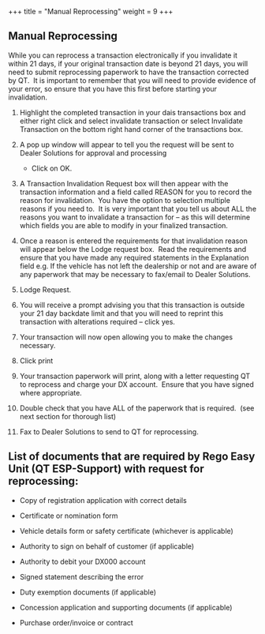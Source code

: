 +++
title = "Manual Reprocessing"
weight = 9
+++

## Manual Reprocessing

While you can reprocess a transaction electronically if you invalidate it within 21 days, if your original transaction date is beyond 21 days, you will need to submit reprocessing paperwork to have the transaction corrected by QT.  It is important to remember that you will need to provide evidence of your error, so ensure that you have this first before starting your invalidation.

1. Highlight the completed transaction in your dais transactions box and either right click and select invalidate transaction or select Invalidate Transaction on the bottom right hand corner of the transactions box.

2. A pop up window will appear to tell you the request will be sent to Dealer Solutions for approval and processing

    - Click on OK.

3. A Transaction Invalidation Request box will then appear with the transaction information and a field called REASON for you to record the reason for invalidation.  You have the option to selection multiple reasons if you need to.  It is very important that you tell us about ALL the reasons you want to invalidate a transaction for – as this will determine which fields you are able to modify in your finalized transaction.

4. Once a reason is entered the requirements for that invalidation reason will appear below the Lodge request box.  Read the requirements and ensure that you have made any required statements in the Explanation field e.g. If the vehicle has not left the dealership or not and are aware of any paperwork that may be necessary to fax/email to Dealer Solutions.

5. Lodge Request.

6. You will receive a prompt advising you that this transaction is outside your 21 day backdate limit and that you will need to reprint this transaction with alterations required – click yes.

7. Your transaction will now open allowing you to make the changes necessary.  

8. Click print

9. Your transaction paperwork will print, along with a letter requesting QT to reprocess and charge your DX account.  Ensure that you have signed where appropriate.

10. Double check that you have ALL of the paperwork that is required.  (see next section for thorough list)

11. Fax to Dealer Solutions to send to QT for reprocessing.


## List of documents that are required by Rego Easy Unit (QT ESP-Support) with request for reprocessing:

- Copy of registration application with correct details

- Certificate or nomination form

- Vehicle details form or safety certificate (whichever is applicable)

- Authority to sign on behalf of customer (if applicable)

- Authority to debit your DX000 account

- Signed statement describing the error

- Duty exemption documents (if applicable)

- Concession application and supporting documents (if applicable)

- Purchase order/invoice or contract